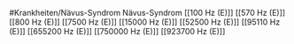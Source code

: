 #Krankheiten/Nävus-Syndrom
Nävus-Syndrom
[[100 Hz (E)]]
[[570 Hz (E)]]
[[800 Hz (E)]]
[[7500 Hz (E)]]
[[15000 Hz (E)]]
[[52500 Hz (E)]]
[[95110 Hz (E)]]
[[655200 Hz (E)]]
[[750000 Hz (E)]]
[[923700 Hz (E)]]